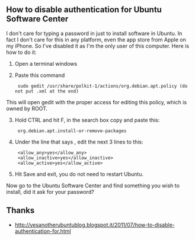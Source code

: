 How to disable authentication for Ubuntu Software Center
-----

I don't care for typing a password in just to install software in Ubuntu. In fact I don't care for this in any platform, even the app store from Apple on my iPhone. So I've disabled it as I'm the only user of this computer. Here is how to do it:

1. Open a terminal windows

2. Paste this command

        sudo gedit /usr/share/polkit-1/actions/org.debian.apt.policy (do not put .xml at the end)

This will open gedit with the proper access for editing this policy, which is owned by ROOT.

3. Hold CTRL and hit F, in the search box copy and paste this:

        org.debian.apt.install-or-remove-packages

4. Under the line that says <defaults>, edit the next 3 lines to this:

        <allow_any>yes</allow_any>
        <allow_inactive>yes</allow_inactive>
        <allow_active>yes</allow_active>

5. Hit Save and exit, you do not need to restart Ubuntu.

Now go to the Ubuntu Software Center and find something you wish to install, did it ask for your password?

Thanks
---
* http://yesanotherubuntublog.blogspot.it/2011/07/how-to-disable-authentication-for.html
